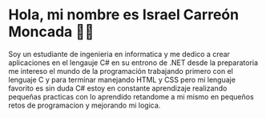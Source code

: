# Hola, mi nombre es Israel Carreón Moncada 👋🏻 ###

Soy un estudiante de ingenieria en informatica y me dedico a crear aplicaciones en el lengauje C# en su entrono de .NET
desde la preparatoria me intereso el mundo de la programación 
trabajando primero con el lenguaje C y para terminar manejando HTML y CSS
pero mi lenguaje favorito es sin duda C# 
estoy en constante aprendizaje realizando pequeñas practicas con lo aprendido 
retandome a mi mismo en pequeños retos de programacion y mejorando mi logica.
